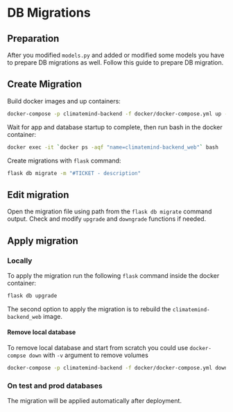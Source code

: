 # DB Migrations
## Preparation
After you modified `models.py` and added or modified some models you have to prepare DB migrations as well. Follow this guide to prepare DB migration.

## Create Migration

Build docker images and up containers: 

```bash
docker-compose -p climatemind-backend -f docker/docker-compose.yml up --build -d
```

Wait for app and database startup to complete, then run bash in the docker container:

```bash
docker exec -it `docker ps -aqf "name=climatemind-backend_web"` bash
```

Create migrations with `flask` command:

```bash
flask db migrate -m "#TICKET - description" 
```

## Edit migration

Open the migration file using path from the `flask db migrate` command output.
Check and modify `upgrade` and `downgrade` functions if needed.

## Apply migration

### Locally

To apply the migration run the following `flask` command inside the docker container:

```bash
flask db upgrade
```

The second option to apply the migration is to rebuild the `climatemind-backend_web` image.

#### Remove local database

To remove local database and start from scratch you could use `docker-compse down` with `-v` argument to remove volumes

```bash
docker-compose -p climatemind-backend -f docker/docker-compose.yml down -v
```

### On test and prod databases

The migration will be applied automatically after deployment. 




